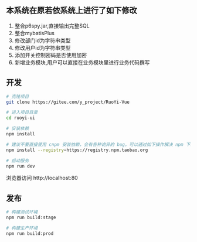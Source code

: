 ## 本系统在原若依系统上进行了如下修改 

1. 整合p6spy.jar,直接输出完整SQL
2. 整合mybatisPlus
3. 修改部门id为字符串类型
4. 修改用户id为字符串类型
5. 添加开关控制密码是否使用加密
6. 新增业务模块,用户可以直接在业务模块里进行业务代码撰写

## 开发

```bash
# 克隆项目
git clone https://gitee.com/y_project/RuoYi-Vue

# 进入项目目录
cd ruoyi-ui

# 安装依赖
npm install

# 建议不要直接使用 cnpm 安装依赖，会有各种诡异的 bug。可以通过如下操作解决 npm 下载速度慢的问题
npm install --registry=https://registry.npm.taobao.org

# 启动服务
npm run dev
```

浏览器访问 http://localhost:80

## 发布

```bash
# 构建测试环境
npm run build:stage

# 构建生产环境
npm run build:prod
```